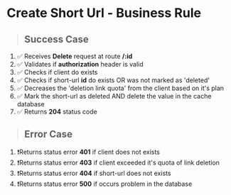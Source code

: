 # Create Short Url - Business Rule

> ## Success Case

1.  ✅ Receives **Delete** request at route **/:id**
2.  ✅ Validates if **authorization** header is valid
3.  ✅ Checks if client do exists
4.  ✅ Checks if short-url **id** do exists OR was not marked as 'deleted'
5.  ✅ Decreases the 'deletion link quota' from the client based on it's plan
6.  ✅ Mark the short-url as deleted AND delete the value in the cache database
7.  ✅ Returns **204** status code

> ## Error Case

1. ❗Returns status error **401** if client does not exists
2. ❗Returns status error **403** if client exceeded it's quota of link deletion
3. ❗Returns status error **404** if short-url does not exists
4. ❗Returns status error **500** if occurs problem in the database
